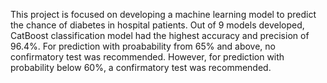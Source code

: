This project is focused on developing a machine learning model to predict the chance of diabetes in hospital patients. Out of 9 models developed, CatBoost classification model had the highest accuracy and precision of 96.4%. For prediction with proabability from 65% and above, no confirmatory test was recommended. However, for prediction with probability below 60%, a confirmatory test was recommended.

